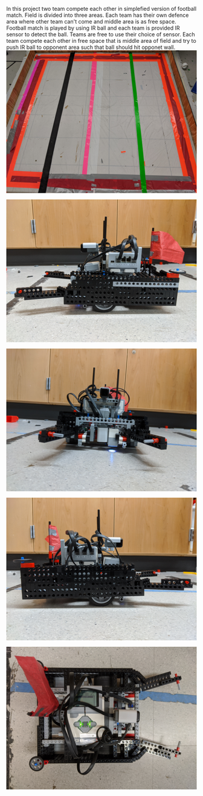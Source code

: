 In this project two team compete each other in simplefied version of football match.
Field is divided into three areas. Each team has their own defence area where other team can't come and middle area is as free space.
Football match is played by using IR ball and each team is provided IR sensor to detect the ball. Teams are free to use their choice
of sensor. 
Each team compete each other in free space that is middle area of field and try to push IR ball to opponent area such that ball should hit 
opponet wall. 
![Image of field divided into three areas](https://github.com/BhaskarTrivedi/Robotics/blob/master/SimplifiedFootball/Image/IMG_20191212_171113.jpg)

![Robot design](https://github.com/BhaskarTrivedi/Robotics/blob/master/SimplifiedFootball/Image/IMG_20191212_170534.jpg)

![Robot design](https://github.com/BhaskarTrivedi/Robotics/blob/master/SimplifiedFootball/Image/IMG_20191212_170600.jpg)

![Robot design](https://github.com/BhaskarTrivedi/Robotics/blob/master/SimplifiedFootball/Image/IMG_20191212_170606.jpg)

![Robot design](https://github.com/BhaskarTrivedi/Robotics/blob/master/SimplifiedFootball/Image/IMG_20191212_170613.jpg)

